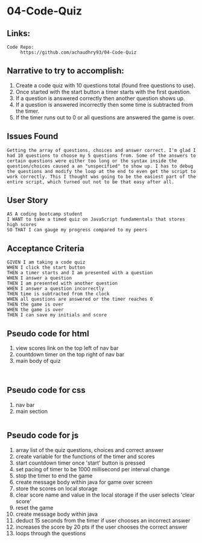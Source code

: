 # 04-Code-Quiz
## Links:
```
Code Repo: 
     https://github.com/achaudhry93/04-Code-Quiz

```
## Narrative to try to accomplish:
1. Create a code quiz with 10 questions total (found free questions to use).
2. Once started with the start button a timer starts with the first question.
3. If a question is answered correctly then another question shows up.
4. If a question is answered incorrectly then some time is subtracted from the timer.
5. If the timer runs out to 0 or all questions are answered the game is over.

## Issues Found
```
Getting the array of questions, choices and answer correct. I'm glad I had 10 questions to choose my 5 questions from. Some of the answers to certain questions were either too long or the syntax inside the question/choices caused a an "unspecified" to show up. I has to debug the questions and modify the loop at the end to even get the script to work correctly. This I thought was going to be the easiest part of the entire script, which turned out not to be that easy after all. 

```
## User Story

```
AS A coding bootcamp student
I WANT to take a timed quiz on JavaScript fundamentals that stores high scores
SO THAT I can gauge my progress compared to my peers
```

## Acceptance Criteria

```
GIVEN I am taking a code quiz
WHEN I click the start button
THEN a timer starts and I am presented with a question
WHEN I answer a question
THEN I am presented with another question
WHEN I answer a question incorrectly
THEN time is subtracted from the clock
WHEN all questions are answered or the timer reaches 0
THEN the game is over
WHEN the game is over
THEN I can save my initials and score

```

## Pseudo code for html
1.  view scores link on the top left of nav bar
2.  countdown timer on the top right of nav bar
3.  main body of quiz
```


```
## Pseudo code for css
1. nav bar 
2. main section

```

```
## Pseudo code for js
1.  array list of the quiz questions, choices and correct answer
2.  create variable for the functions of the timer and scores
3.  start countdown timer once 'start' button is pressed
4.  set pacing of timer to be 1000 millisecond per interval change
5.  stop the timer to end the game
6.  create message body within java for game over screen
7.  store the scores on local storage
8.  clear score name and value in the local storage if the user selects 'clear score'
9.  reset the game 
10. create message body within java
11. deduct 15 seconds from the timer if user chooses an incorrect answer
12. increases the score by 20 pts if the user chooses the correct answer
13. loops through the questions 

```